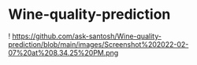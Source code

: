 # Wine-quality-prediction

! https://github.com/ask-santosh/Wine-quality-prediction/blob/main/images/Screenshot%202022-02-07%20at%208.34.25%20PM.png
